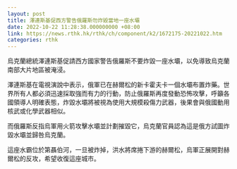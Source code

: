 ```yaml
---
layout: post
title: 澤連斯基促西方警告俄羅斯勿炸毀當地一座水壩
date: 2022-10-22 11:28:38.000000000 +08:00
link: https://news.rthk.hk/rthk/ch/component/k2/1672175-20221022.htm
categories: rthk
---
```


烏克蘭總統澤連斯基促請西方國家警告俄羅斯不要炸毀一座水壩，以免導致烏克蘭南部大片地區被淹浸。

澤連斯基在電視演說中表示，俄軍已在赫爾松的新卡霍夫卡一個水壩布置炸藥。世界所有人都必須迅速採取強而有力的行動，防止俄羅斯再度發動恐怖攻擊，呼籲各國領導人明確表態，炸毀水壩將被視為使用大規模殺傷力武器，後果會與俄國動用核武或化學武器相似。

而俄羅斯反指烏軍用火箭攻擊水壩並計劃摧毀它，烏克蘭官員認為這是俄方試圖炸毀水壩並歸咎烏克蘭。

這座水霸位於第聶伯河，一旦被炸掉，洪水將席捲下游的赫爾松，烏軍正展開對赫爾松的反攻，希望收復這座城市。
